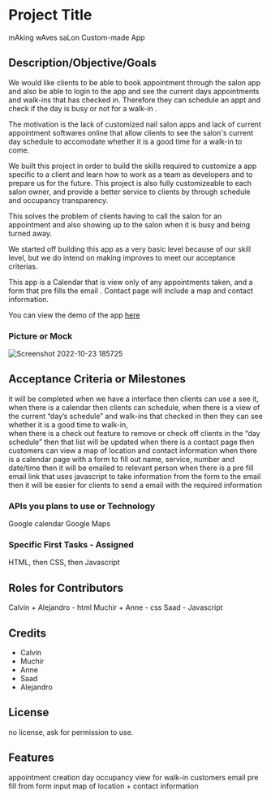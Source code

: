 # Project Title
mAking wAves saLon Custom-made App

## Description/Objective/Goals
We would like clients to be able to book appointment through the salon app and also be able to login to the app and see the current days appointments and walk-ins that has checked in. Therefore they can schedule an appt and check if the day is busy or not for a walk-in .

The motivation is the lack of customized nail salon apps and lack of current appointment softwares online that allow clients to see the salon's current day schedule to accomodate whether it is a good time for a walk-in to come. 

We built this project in order to build the skills required to customize a app specific to a client and learn how to work as a team as developers and to prepare us for the future. This project is also fully customizeable to each salon owner, and provide a better service to clients by through schedule and occupancy transparency. 

This solves the problem of clients having to call the salon for an appointment and also showing up to the salon when it is busy and being turned away.

We started off building this app as a very basic level because of our skill level, but we do intend on making improves to meet our acceptance criterias. 

This app is a Calendar that is view only of any appointments taken, and a form that pre fills the email . Contact page will include a map and contact information. 

You can view the demo of the app <a href="https://caltran117.github.io/Nail-Salon-App/">here</a>

### Picture or Mock

![Screenshot 2022-10-23 185725](https://user-images.githubusercontent.com/84696281/197423060-a6de0a0c-7485-42f0-b297-567ccd70cef3.png)

## Acceptance Criteria or Milestones
it will be completed when we have a interface then clients can use a see it, 
when there is a calendar then clients can schedule, 
when there is a view of the current “day’s schedule” and walk-ins that checked in then they can see whether it is a good time to walk-in,  
when there is a check out feature to remove or check off clients in the “day schedule” then that list will be updated
when there is a contact page then customers can view a map of location and contact information
when there is a calendar page with a form to fill out name, service, number and date/time then it will be emailed to relevant person
when there is a pre fill email link that uses javascript to take information from the form to the email then it will be easier for clients to send a email with the required information

### APIs you plans to use or Technology
Google calendar
Google Maps

### Specific First Tasks - Assigned
HTML, then CSS, then Javascript

## Roles for Contributors
Calvin + Alejandro - html
Muchir + Anne - css
Saad - Javascript

## Credits

- Calvin
- Muchir
- Anne
- Saad
- Alejandro

## License

no license, ask for permission to use.

## Features

appointment creation
day occupancy view for walk-in customers
email pre fill from form input
map of location + contact information
